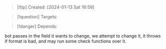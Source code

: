 
>[!tip] Created: [2024-01-13 Sat 16:59]

>[!question] Targets: 

>[!danger] Depends: 

bot passes in the field it wants to change, we attempt to change it, it throws if format is bad, and may run some check functions over it.